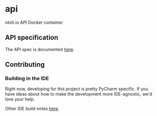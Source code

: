 # api

otoh.io API Docker container

## API specification

The API spec is documented [here](api_spec.md).

## Contributing

### Building in the IDE

Right now, developing for this project is pretty PyCharm specific. If you have ideas about how to make the development more IDE-agnostic, we'd love your help.

Other IDE build notes [here](ide_build/README.md).

